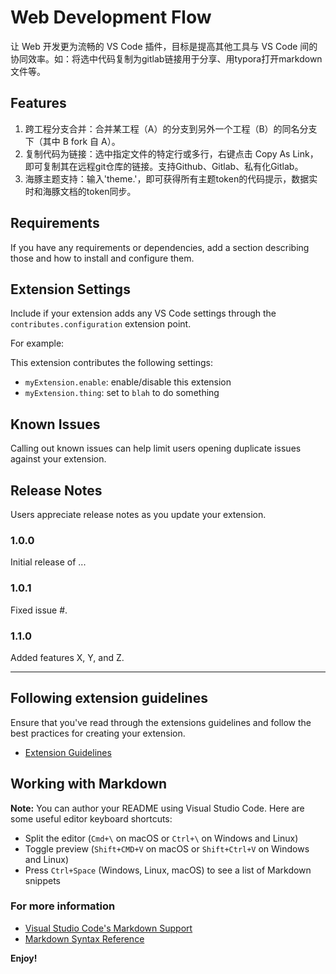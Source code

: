 # Web Development Flow

让 Web 开发更为流畅的 VS Code 插件，目标是提高其他工具与 VS Code 间的协同效率。如：将选中代码复制为gitlab链接用于分享、用typora打开markdown文件等。

## Features

1. 跨工程分支合并：合并某工程（A）的分支到另外一个工程（B）的同名分支下（其中 B fork 自 A）。
2. 复制代码为链接：选中指定文件的特定行或多行，右键点击 Copy As Link，即可复制其在远程git仓库的链接。支持Github、Gitlab、私有化Gitlab。
3. 海豚主题支持：输入'theme.'，即可获得所有主题token的代码提示，数据实时和海豚文档的token同步。

## Requirements

If you have any requirements or dependencies, add a section describing those and how to install and configure them.

## Extension Settings

Include if your extension adds any VS Code settings through the `contributes.configuration` extension point.

For example:

This extension contributes the following settings:

* `myExtension.enable`: enable/disable this extension
* `myExtension.thing`: set to `blah` to do something

## Known Issues

Calling out known issues can help limit users opening duplicate issues against your extension.

## Release Notes

Users appreciate release notes as you update your extension.

### 1.0.0

Initial release of ...

### 1.0.1

Fixed issue #.

### 1.1.0

Added features X, Y, and Z.

-----------------------------------------------------------------------------------------------------------
## Following extension guidelines

Ensure that you've read through the extensions guidelines and follow the best practices for creating your extension.

* [Extension Guidelines](https://code.visualstudio.com/api/references/extension-guidelines)

## Working with Markdown

**Note:** You can author your README using Visual Studio Code.  Here are some useful editor keyboard shortcuts:

* Split the editor (`Cmd+\` on macOS or `Ctrl+\` on Windows and Linux)
* Toggle preview (`Shift+CMD+V` on macOS or `Shift+Ctrl+V` on Windows and Linux)
* Press `Ctrl+Space` (Windows, Linux, macOS) to see a list of Markdown snippets

### For more information

* [Visual Studio Code's Markdown Support](http://code.visualstudio.com/docs/languages/markdown)
* [Markdown Syntax Reference](https://help.github.com/articles/markdown-basics/)

**Enjoy!**
